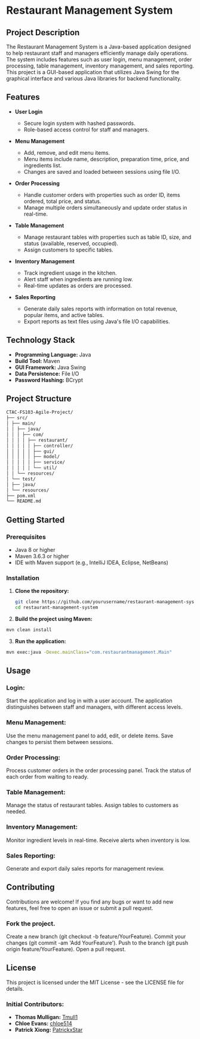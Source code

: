 # Restaurant Management System

## Project Description

The Restaurant Management System is a Java-based application designed to help restaurant staff and managers efficiently manage daily operations. The system includes features such as user login, menu management, order processing, table management, inventory management, and sales reporting. This project is a GUI-based application that utilizes Java Swing for the graphical interface and various Java libraries for backend functionality.

## Features

- **User Login**
  - Secure login system with hashed passwords.
  - Role-based access control for staff and managers.

- **Menu Management**
  - Add, remove, and edit menu items.
  - Menu items include name, description, preparation time, price, and ingredients list.
  - Changes are saved and loaded between sessions using file I/O.

- **Order Processing**
  - Handle customer orders with properties such as order ID, items ordered, total price, and status.
  - Manage multiple orders simultaneously and update order status in real-time.

- **Table Management**
  - Manage restaurant tables with properties such as table ID, size, and status (available, reserved, occupied).
  - Assign customers to specific tables.

- **Inventory Management**
  - Track ingredient usage in the kitchen.
  - Alert staff when ingredients are running low.
  - Real-time updates as orders are processed.

- **Sales Reporting**
  - Generate daily sales reports with information on total revenue, popular items, and active tables.
  - Export reports as text files using Java's file I/O capabilities.

## Technology Stack

- **Programming Language:** Java
- **Build Tool:** Maven
- **GUI Framework:** Java Swing
- **Data Persistence:** File I/O
- **Password Hashing:** BCrypt

## Project Structure
```bash
CTAC-FS103-Agile-Project/
├── src/
│ ├── main/
│ │ ├── java/
│ │ │ ├── com/
│ │ │ │ ├── restaurant/
│ │ │ │ │ ├── controller/
│ │ │ │ │ ├── gui/
│ │ │ │ │ ├── model/
│ │ │ │ │ ├── service/
│ │ │ │ │ └── util/
│ │ └── resources/
│ └── test/
│ ├── java/
│ └── resources/
├── pom.xml
└── README.md
```
## Getting Started

### Prerequisites

- Java 8 or higher
- Maven 3.6.3 or higher
- IDE with Maven support (e.g., IntelliJ IDEA, Eclipse, NetBeans)

### Installation

1. **Clone the repository:**

   ```bash
   git clone https://github.com/yourusername/restaurant-management-system.git
   cd restaurant-management-system
    ```
2. **Build the project using Maven:**
  ```bash
  mvn clean install
  ```
3. **Run the application:**
  ```bash
  mvn exec:java -Dexec.mainClass="com.restaurantmanagement.Main"
  ```
## Usage
### Login:

Start the application and log in with a user account.
The application distinguishes between staff and managers, with different access levels.
### Menu Management:

Use the menu management panel to add, edit, or delete items.
Save changes to persist them between sessions.
### Order Processing:

Process customer orders in the order processing panel.
Track the status of each order from waiting to ready.
### Table Management:

Manage the status of restaurant tables.
Assign tables to customers as needed.
### Inventory Management:

Monitor ingredient levels in real-time.
Receive alerts when inventory is low.
### Sales Reporting:

Generate and export daily sales reports for management review.
## Contributing
Contributions are welcome! If you find any bugs or want to add new features, feel free to open an issue or submit a pull request.

### Fork the project.
Create a new branch (git checkout -b feature/YourFeature).
Commit your changes (git commit -am 'Add YourFeature').
Push to the branch (git push origin feature/YourFeature).
Open a pull request.
## License
This project is licensed under the MIT License - see the LICENSE file for details.

### Initial Contributors:
- **Thomas Mulligan:** [Tmull1](https://github.com/Tmull1)
- **Chloe Evans:** [chloe514](https://github.com/chloe514)
- **Patrick Xiong:** [PatrickxStar](https://github.com/PatrickXStar)
